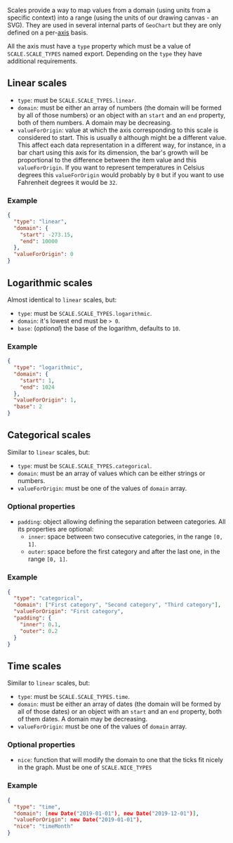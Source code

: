 Scales provide a way to map values from a domain (using units from a specific
context) into a range (using the units of our drawing canvas - an SVG). They
are used in several internal parts of `GeoChart` but they are only defined on a
per-[axis](./#/Elements/Charts?id=axes) basis.

All the axis must have a `type` property which must be a value of
`SCALE.SCALE_TYPES` named export. Depending on the `type` they have additional
requirements.

## Linear scales

- `type`: must be `SCALE.SCALE_TYPES.linear`.
- `domain`: must be either an array of numbers (the domain will be formed by all
of those numbers) or an object with an `start` and an `end` property, both of
them numbers. A domain may be decreasing.
- `valueForOrigin`: value at which the axis corresponding to this scale is
considered to start. This is usually `0` although might be a different value.
This affect each data representation in a different way, for instance, in a bar
chart using this axis for its dimension, the bar's growth will be proportional
to the difference between the item value and this `valueForOrigin`. If you want
to represent temperatures in Celsius degrees this `valueForOrigin` would
probably by `0` but if you want to use Fahrenheit degrees it would be `32`.

### Example

```json
{
  "type": "linear",
  "domain": {
    "start": -273.15,
    "end": 10000
  },
  "valueForOrigin": 0
}
```

## Logarithmic scales

Almost identical to `linear` scales, but:

- `type`: must be `SCALE.SCALE_TYPES.logarithmic`.
- `domain`: it's lowest end must be `> 0`.
- `base`: (_optional_) the base of the logarithm, defaults to `10`.

### Example

```json
{
  "type": "logarithmic",
  "domain": {
    "start": 1,
    "end": 1024
  },
  "valueForOrigin": 1,
  "base": 2
}
```

## Categorical scales

Similar to `linear` scales, but:

- `type`: must be `SCALE.SCALE_TYPES.categorical`.
- `domain`: must be an array of values which can be either strings or numbers.
- `valueForOrigin`: must be one of the values of `domain` array.

### Optional properties

- `padding`: object allowing defining the separation between categories. All its
properties are optional:
  - `inner`: space between two consecutive categories, in the range `[0, 1]`.
  - `outer`: space before the first category and after the last one, in the
  range `[0, 1]`.

### Example

```json
{
  "type": "categorical",
  "domain": ["First category", "Second category", "Third category"],
  "valueForOrigin": "First category",
  "padding": {
    "inner": 0.1,
    "outer": 0.2
  }
}
```

## Time scales

Similar to `linear` scales, but:

- `type`: must be `SCALE.SCALE_TYPES.time`.
- `domain`: must be either an array of dates (the domain will be formed by all
of those dates) or an object with an `start` and an `end` property, both of
them dates. A domain may be decreasing.
- `valueForOrigin`: must be one of the values of `domain` array.

### Optional properties

- `nice`: function that will modify the domain to one that the ticks fit nicely
in the graph. Must be one of `SCALE.NICE_TYPES`

### Example

```json
{
  "type": "time",
  "domain": [new Date("2019-01-01"), new Date("2019-12-01")],
  "valueForOrigin": new Date("2019-01-01"),
  "nice": "timeMonth"
}
```
